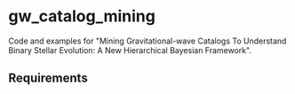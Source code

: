 # gw_catalog_mining
Code and examples for "Mining Gravitational-wave Catalogs To Understand Binary Stellar Evolution: A New Hierarchical Bayesian Framework".

## Requirements

